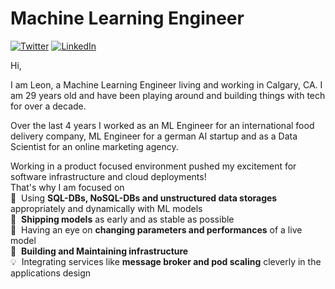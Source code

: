 # Machine Learning Engineer
<a href="https://twitter.com/LeonMenkreo" target="_blank"><img alt="Twitter" src="https://img.shields.io/badge/Twitter-1DA1F2?style=for-the-badge&logo=twitter&logoColor=white" /></a>
<a href="https://www.linkedin.com/in/leon-menkreo-kuntzsch/" target="_blank"><img alt="LinkedIn" src="https://img.shields.io/badge/LinkedIn-0077B5?style=for-the-badge&logo=linkedin&logoColor=white" /></a>

Hi, 

I am Leon, a Machine Learning Engineer living and working in Calgary, CA. I am 29 years old and have been playing around and building things with tech for over a decade.

Over the last 4 years I worked as an ML Engineer for an international food delivery company, ML Engineer for a german AI startup and as a Data Scientist for an online marketing agency.
<!--
I lead the development of a core for a SaaS to helping customers find the right leads at the right time.
The core consisted of a recommendation engine, matching our customers with the right companies.

My work is split between\
🤗 &nbsp;**Building the recommendation engine** around a BERT language model\
🎁 &nbsp;Wrapping everything in **APIs and containers**\
🚀 &nbsp;Pushing the codebase for the SaaS to **production in the cloud**\
🚧 &nbsp;**Maintaining the infrastructure** and integrations with additional modules
-->

Working in a product focused environment pushed my excitement for software infrastructure and cloud deployments!  
That's why I am focused on\
💾 &nbsp;Using **SQL-DBs, NoSQL-DBs and unstructured data storages** appropriately and dynamically with ML models\
🚢 &nbsp;**Shipping models** as early and as stable as possible\
🚨 &nbsp;Having an eye on **changing parameters and performances** of a live model\
🚧 &nbsp;**Building and Maintaining infrastructure**\
💡 &nbsp;Integrating services like **message broker and pod scaling** cleverly in the applications design

<!--
**LeonKolyang/LeonKolyang** is a ✨ _special_ ✨ repository because its `README.md` (this file) appears on your GitHub profile.

Here are some ideas to get you started:

- 🔭 I’m currently working on ...
- 🌱 I’m currently learning ...
- 👯 I’m looking to collaborate on ...
- 🤔 I’m looking for help with ...
- 💬 Ask me about ...
- 📫 How to reach me: ...
- 😄 Pronouns: ...
- ⚡ Fun fact: ...
-->
